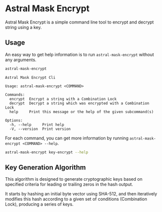 # Astral Mask Encrypt

Astral Mask Encrypt is a simple command line tool to encrypt and decrypt string using a key.

## Usage

An easy way to get help information is to run `astral-mask-encrypt` without any arguments.

```bash
astral-mask-encrypt
```

```
Astral Mask Encrypt Cli

Usage: astral-mask-encrypt <COMMAND>

Commands:
  encrypt  Encrypt a string with a Combination Lock
  decrypt  Decrypt a string which was encrypted with a Combination Lock
  help     Print this message or the help of the given subcommand(s)

Options:
  -h, --help     Print help
  -V, --version  Print version
```

For each command, you can get more information by running `astral-mask-encrypt <COMMAND> --help`.

```bash
astral-mask-encrypt key-encrypt --help
```

## Key Generation Algorithm

This algorithm is designed to generate cryptographic keys based on specified criteria for leading or trailing zeros in the hash output. 

It starts by hashing an initial byte vector using SHA-512, and then iteratively modifies this hash according to a given set of conditions (Combination Lock), producing a series of keys.